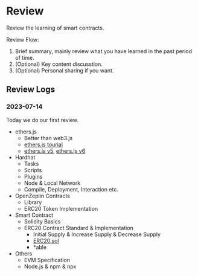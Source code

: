 # Review 

Review the learning of smart contracts.

Review Flow:

1. Brief summary, mainly review what you have learned in the past period of time.
2. (Optional) Key content discusstion.
3. (Optional) Personal sharing if you want.


## Review Logs

### 2023-07-14

Today we do our first review.

- ethers.js
  - Better than web3.js
  - [ethers.js tourial](https://www.wtf.academy/ether-start/)
  - [ethers.js v5](https://docs.ethers.org/v5/getting-started/), [ethers.js v6](https://docs.ethers.org/v6/)
- Hardhat
  - Tasks
  - Scripts
  - Plugins
  - Node & Local Network
  - Compile, Deployment, Interaction etc.
- OpenZeplin Contracts
  - Library
  - ERC20 Token Implementation
- Smart Contract
  - Solidity Basics
  - ERC20 Contract Standard & Implementation
    - Initial Supply & Increase Supply & Decrease Supply
    - [ERC20.sol](https://github.com/OpenZeppelin/openzeppelin-contracts/blob/release-v4.7/contracts/token/ERC20/ERC20.sol)
    - *able
- Others
  - EVM Specification
  - Node.js & npm & npx
